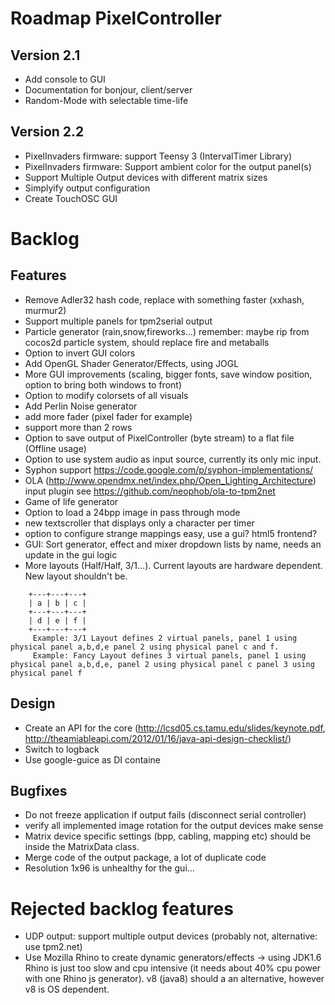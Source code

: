 # Roadmap PixelController

## Version 2.1
* Add console to GUI
* Documentation for bonjour, client/server
* Random-Mode with selectable time-life

## Version 2.2
* PixelInvaders firmware: support Teensy 3 (IntervalTimer Library)
* PixelInvaders firmware: Support ambient color for the output panel(s)
* Support Multiple Output devices with different matrix sizes
* Simplyify output configuration
* Create TouchOSC GUI

# Backlog

## Features

* Remove Adler32 hash code, replace with something faster (xxhash, murmur2)
* Support multiple panels for tpm2serial output
* Particle generator (rain,snow,fireworks...) remember: maybe rip from cocos2d particle system, should replace fire and metaballs
* Option to invert GUI colors
* Add OpenGL Shader Generator/Effects, using JOGL
* More GUI improvements (scaling, bigger fonts, save window position, option to bring both windows to front)
* Option to modify colorsets of all visuals
* Add Perlin Noise generator
* add more fader (pixel fader for example)
* support more than 2 rows
* Option to save output of PixelController (byte stream) to a flat file (Offline usage)
* Option to use system audio as input source, currently its only mic input. 
* Syphon support https://code.google.com/p/syphon-implementations/
* OLA (http://www.opendmx.net/index.php/Open_Lighting_Architecture) input plugin see https://github.com/neophob/ola-to-tpm2net
* Game of life generator
* Option to load a 24bpp image in pass through mode
* new textscroller that displays only a character per timer
* option to configure strange mappings easy, use a gui? html5 frontend?
* GUI: Sort generator, effect and mixer dropdown lists by name, needs an update in the gui logic
* More layouts (Half/Half, 3/1...). Current layouts are hardware dependent. New layout shouldn't be. 

```
    +---+---+---+
    | a | b | c |
    +---+---+---+   
    | d | e | f |
    +---+---+---+   
     Example: 3/1 Layout defines 2 virtual panels, panel 1 using physical panel a,b,d,e panel 2 using physical panel c and f.
     Example: Fancy Layout defines 3 virtual panels, panel 1 using physical panel a,b,d,e, panel 2 using physical panel c panel 3 using physical panel f
```

## Design
* Create an API for the core (http://lcsd05.cs.tamu.edu/slides/keynote.pdf, http://theamiableapi.com/2012/01/16/java-api-design-checklist/)
* Switch to logback
* Use google-guice as DI containe

## Bugfixes
* Do not freeze application if output fails (disconnect serial controller)
* verify all implemented image rotation for the output devices make sense
* Matrix device specific settings (bpp, cabling, mapping etc) should be inside the MatrixData class.
* Merge code of the output package, a lot of duplicate code 
* Resolution 1x96 is unhealthy for the gui...


# Rejected backlog features

* UDP output: support multiple output devices (probably not, alternative: use tpm2.net)
* Use Mozilla Rhino to create dynamic generators/effects -> using JDK1.6 Rhino is just too slow and cpu intensive (it needs about 40% cpu power with one Rhino js generator). v8 (java8) should a an alternative, however v8 is OS dependent.

